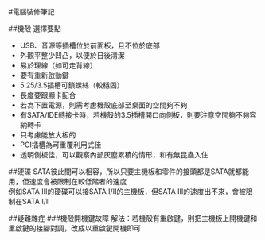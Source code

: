 #電腦裝修筆記

##機殼
選擇要點  
* USB、音源等插槽位於前面板，且不位於底部
* 外觀平整少凹凸，以便於日後清潔
* 易於理線（如可走背線）
* 要有重新啟動鍵
* 5.25/3.5插槽可鎖螺絲（較穩固）
* 長度要跟顯卡配合
* 若為下置電源，則需考慮機殼底部至桌面的空間夠不夠
* 有SATA/IDE轉接卡時，若機殼的3.5插槽開口向側板，則要注意空間夠不夠容納轉卡
* 只考慮能放大板的
* PCI插槽為可重覆利用式佳
* 透明側板佳，可以觀察內部灰塵累積的情形，和有無昆蟲入住

##硬碟
SATA彼此間可以相容，所以只要主機板和零件的接頭都是SATA就都能用，但速度會被限制在較低階者的速度  
例如SATA III的硬碟可以接SATA I/II的主機板，但SATA III的速度出不來，會被限制在SATA I/II  

##疑難雜症
###機殼開機鍵故障
解法：若機殼有重啟鍵，則把主機板上開機鍵和重啟鍵的接腳對調，改成以重啟鍵開機即可  